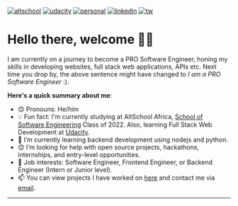 <a href="https://altschoolafrica.com/schools/engineering">![altschool](https://user-images.githubusercontent.com/70530526/184998938-84280644-3dfa-4dac-87a4-cfb7fb490a83.png)</a>
<a href="https://www.udacity.com/course/full-stack-web-developer-nanodegree--nd0044">![udacity](https://user-images.githubusercontent.com/70530526/184998992-6c1d8bd1-708c-43de-895a-dbfaa2758e3b.png)</a>
<a href="#">![personal](https://user-images.githubusercontent.com/70530526/184999044-40b53b6a-25e8-44fb-8e24-d2e329c9c1e8.png)</a>
<a href="https://www.linkedin.com/in/omobolajisonde/">![linkedin](https://user-images.githubusercontent.com/70530526/184999082-9a0530fc-a780-40cc-9046-35b18913ce8c.png)</a>
<a href="https://twitter.com/iamsonde">![tw](https://user-images.githubusercontent.com/70530526/184999108-c9458e59-4450-4d66-b5e7-c76f5342d421.png)</a>

# Hello there, welcome 👋🏾

I am currently on a journey to become a PRO Software Engineer, honing my skills in developing websites, full stack web applications, APIs etc.
Next time you drop by, the above sentence might have changed to *I am a PRO Software Engineer* :).

**Here's a quick summary about me**:

- 😊 Pronouns: He/him
- 💡 Fun fact: I'm currently studying at AltSchool Africa, [School of Software Engineering](https://altschoolafrica.com/schools/engineering) Class of 2022. Also, learning Full Stack Web Development at [Udacity](https://www.udacity.com/course/full-stack-web-developer-nanodegree--nd0044).
- 🌱 I’m currently learning backend development using nodejs and python.
- 😊 I’m looking for help with open source projects, hackathons, internships, and entry-level opportunities.
- 💼 Job interests: Software Engineer, Frontend Engineer, or Backend Engineer (Intern or Junior level).
- 📫 You can view projects I have worked on [here](https://github.com/omobolajisonde?tab=repositories) and contact me via <a href="mailto:wisdomomobolaji@gmail.com">email</a>.

---

